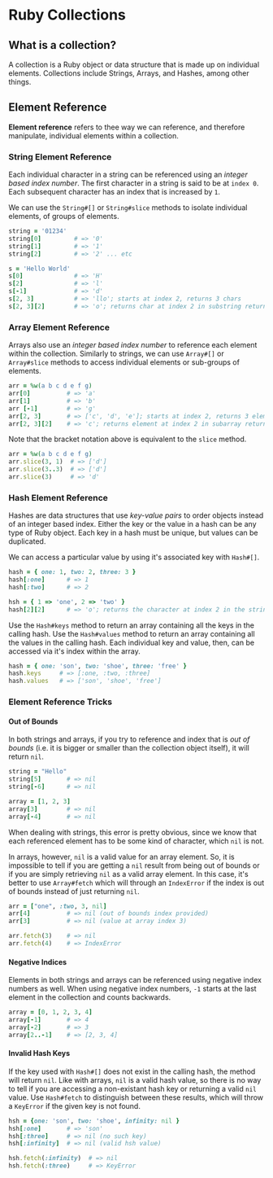 # Ruby Collections

## What is a collection?

A collection is a Ruby object or data structure that is made up on individual elements. Collections include Strings, Arrays, and Hashes, among other things.

## Element Reference

**Element reference** refers to thee way we can reference, and therefore manipulate, individual elements within a collection.

### String Element Reference

Each individual character in a string can be referenced using an _integer based index number_. The first character in a string is said to be at `index 0`. Each subsequent character has an index that is increased by `1`.

We can use the `String#[]` or `String#slice` methods to isolate individual elements, of groups of elements.

```ruby
string = '01234'
string[0]         # => '0'
string[1]         # => '1'
string[2]         # => '2' ... etc

s = 'Hello World'
s[0]              # => 'H'
s[2]              # => 'l'
s[-1]             # => 'd'
s[2, 3]           # => 'llo'; starts at index 2, returns 3 chars
s[2, 3][2]        # => 'o'; returns char at index 2 in substring returned by s[2, 3]
```

### Array Element Reference

Arrays also use an _integer based index number_ to reference each element within the collection. Similarly to strings, we can use `Array#[]` or `Array#slice` methods to access individual elements or sub-groups of elements.

```ruby
arr = %w(a b c d e f g)
arr[0]          # => 'a'
arr[1]          # => 'b'
arr [-1]        # => 'g'
arr[2, 3]       # => ['c', 'd', 'e']; starts at index 2, returns 3 elements
arr[2, 3][2]    # => 'c'; returns element at index 2 in subarray returned by arr[2, 3]
```

Note that the bracket notation above is equivalent to the `slice` method.

```ruby
arr = %w(a b c d e f g)
arr.slice(3, 1)  # => ['d']
arr.slice(3..3)  # => ['d']
arr.slice(3)     # => 'd'
```

### Hash Element Reference

Hashes are data structures that use _key-value pairs_ to order objects instead of an integer based index. Either the key or the value in a hash can be any type of Ruby object. Each key in a hash must be unique, but values can be duplicated.

We can access a particular value by using it's associated key with `Hash#[]`.

```ruby
hash = { one: 1, two: 2, three: 3 }
hash[:one]      # => 1
hash[:two]      # => 2

hsh = { 1 => 'one', 2 => 'two' }
hash[2][2]      # => 'o'; returns the character at index 2 in the string returned by hash[2]
```

Use the `Hash#keys` method to return an array containing all the keys in the calling hash. Use the `Hash#values` method to return an array containing all the values in the calling hash. Each individual key and value, then, can be accessed via it's index within the array.

```ruby
hash = { one: 'son', two: 'shoe', three: 'free' }
hash.keys     # => [:one, :two, :three]
hash.values   # => ['son', 'shoe', 'free']
```

### Element Reference Tricks

#### Out of Bounds

In both strings and arrays, if you try to reference and index that is _out of bounds_ (i.e. it is bigger or smaller than the collection object itself), it will return `nil`.

```ruby
string = "Hello"
string[5]       # => nil
string[-6]      # => nil

array = [1, 2, 3]
array[3]        # => nil
array[-4]       # => nil
```

When dealing with strings, this error is pretty obvious, since we know that each referenced element has to be some kind of character, which `nil` is not.

In arrays, however, `nil` is a valid value for an array element. So, it is impossible to tell if you are getting a `nil` result from being out of bounds or if you are simply retrieving `nil` as a valid array element. In this case, it's better to use `Array#fetch` which will through an `IndexError` if the index is out of bounds instead of just returning `nil`.

```ruby
arr = ["one", :two, 3, nil]
arr[4]          # => nil (out of bounds index provided)
arr[3]          # => nil (value at array index 3)

arr.fetch(3)    # => nil
arr.fetch(4)    # => IndexError
```

#### Negative Indices

Elements in both strings and arrays can be referenced using negative index numbers as well. When using negative index numbers, `-1` starts at the last element in the collection and counts backwards.

```ruby
array = [0, 1, 2, 3, 4]
array[-1]       # => 4
array[-2]       # => 3
array[2..-1]    # => [2, 3, 4]
```

#### Invalid Hash Keys

If the key used with `Hash#[]` does not exist in the calling hash, the method will return `nil`. Like with arrays, `nil` is a valid hash value, so there is no way to tell if you are accessing a non-existant hash key or returning a valid `nil` value. Use `Hash#fetch` to distinguish between these results, which will throw a `KeyError` if the given key is not found.

```ruby
hsh = {one: 'son', two: 'shoe', infinity: nil }
hsh[:one]       # => 'son'
hsh[:three]     # => nil (no such key)
hsh[:infinity]  # => nil (valid hsh value)

hsh.fetch(:infinity)  # => nil
hsh.fetch(:three)     # => KeyError
```
